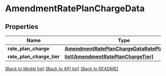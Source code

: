 # AmendmentRatePlanChargeData

## Properties
Name | Type | Description | Notes
------------ | ------------- | ------------- | -------------
**rate_plan_charge** | [**AmendmentRatePlanChargeDataRatePlanCharge**](AmendmentRatePlanChargeDataRatePlanCharge.md) |  | 
**rate_plan_charge_tier** | [**list[AmendmentRatePlanChargeTier]**](AmendmentRatePlanChargeTier.md) |  | [optional] 

[[Back to Model list]](../README.md#documentation-for-models) [[Back to API list]](../README.md#documentation-for-api-endpoints) [[Back to README]](../README.md)

